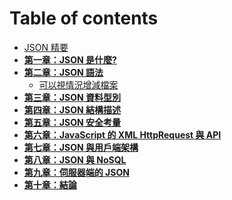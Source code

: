 # Table of contents

- [JSON 精要](../README.md)
- **[第一章：JSON 是什麼?](1-what-is-json.md)**
- **[第二章：JSON 語法](elements.md)**
  - [可以視情況增減檔案](elements.md)
- **[第三章：JSON 資料型別](variants.md)**
- **[第四章：JSON 結構描述](nested-components.md)**
- **[第五章：JSON 安全考量](layouts.md)**
- **[第六章：JavaScript 的 XML HttpRequest 與 API](helpers.md)**
- **[第七章：JSON 與用戶端架構](helpers.md)**
- **[第八章：JSON 與 NoSQL](8-json-and-nosql.md)**
- **[第九章：伺服器端的 JSON](8-json-and-nosql.md)**
- **[第十章：結論](summary.md)**
